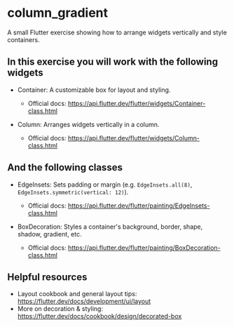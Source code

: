 # column_gradient

A small Flutter exercise showing how to arrange widgets vertically and style containers.

## In this exercise you will work with the following widgets

- Container: A customizable box for layout and styling.
	- Official docs: https://api.flutter.dev/flutter/widgets/Container-class.html

- Column: Arranges widgets vertically in a column.
	- Official docs: https://api.flutter.dev/flutter/widgets/Column-class.html

## And the following classes

- EdgeInsets: Sets padding or margin (e.g. `EdgeInsets.all(8)`, `EdgeInsets.symmetric(vertical: 12)`).
	- Official docs: https://api.flutter.dev/flutter/painting/EdgeInsets-class.html

- BoxDecoration: Styles a container's background, border, shape, shadow, gradient, etc.
	- Official docs: https://api.flutter.dev/flutter/painting/BoxDecoration-class.html

## Helpful resources

- Layout cookbook and general layout tips: https://flutter.dev/docs/development/ui/layout
- More on decoration & styling: https://flutter.dev/docs/cookbook/design/decorated-box
